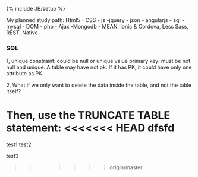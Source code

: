 ﻿---
layout: post
category : posts
tagline: ""
tags : [MEAN, Web, study]
---
{% include JB/setup %}


My planned study path: Html5 - CSS - js -jquery - json - angularjs - sql - mysql - DOM - php - Ajax -Mongodb - MEAN, Ionic & Cordova, Less Sass, REST, Native
 




### SQL
1, unique constraint: could be null or unique value
   primary key: must be not null and unique. A table may have not pk. If it has PK, it could have only one attribute as PK.

2, What if we only want to delete the data inside the table, and not the table itself?

Then, use the TRUNCATE TABLE statement:
<<<<<<< HEAD
dfsfd
=======

test1 test2 

test3
>>>>>>> origin/master
